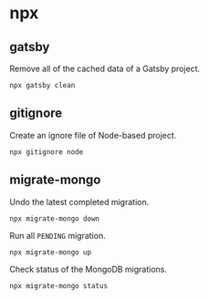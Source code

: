 # npx

## gatsby

Remove all of the cached data of a Gatsby project.

```console
npx gatsby clean
```

## gitignore

Create an ignore file of Node-based project.

```console
npx gitignore node
```

## migrate-mongo

Undo the latest completed migration.

```console
npx migrate-mongo down
```

Run all `PENDING` migration.

```console
npx migrate-mongo up
```

Check status of the MongoDB migrations.

```console
npx migrate-mongo status
```

